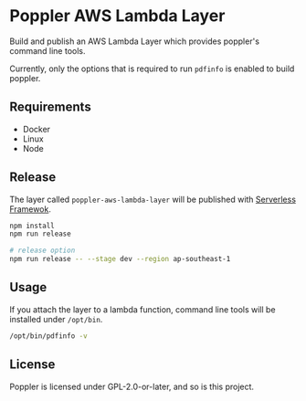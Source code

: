 # Poppler AWS Lambda Layer
Build and publish an AWS Lambda Layer which provides poppler's command line tools.

Currently, only the options that is required to run `pdfinfo` is enabled to build poppler.

## Requirements
- Docker
- Linux
- Node

## Release
The layer called `poppler-aws-lambda-layer` will be published with [Serverless Framewok](https://www.serverless.com/).

```sh
npm install
npm run release

# release option
npm run release -- --stage dev --region ap-southeast-1
```

## Usage
If you attach the layer to a lambda function, command line tools will be installed under `/opt/bin`.

```sh
/opt/bin/pdfinfo -v
```

## License
Poppler is licensed under GPL-2.0-or-later, and so is this project.
